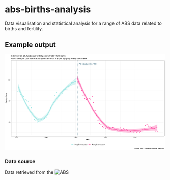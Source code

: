 # abs-births-analysis
Data visualisation and statistical analysis for a range of ABS data related to births and fertility.

## Example output

![](https://github.com/hendersontrent/abs-births-analysis/blob/master/output/mean-smooth.png)

### Data source

Data retrieved from the ![ABS](https://www.abs.gov.au/AUSSTATS/abs@.nsf/DetailsPage/3105.0.65.0012016?OpenDocument)
